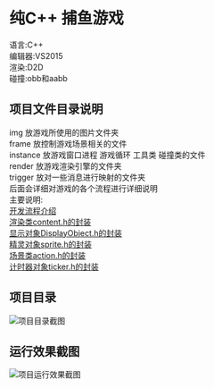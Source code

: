 # 纯C++ 捕鱼游戏  
语言:C++  
编辑器:VS2015  
渲染:D2D  
碰撞:obb和aabb    
## 项目文件目录说明
img 放游戏所使用的图片文件夹  
frame 放控制游戏场景相关的文件  
instance 放游戏窗口进程 游戏循环 工具类 碰撞类的文件  
render 放游戏渲染引擎的文件夹  
trigger 放对一些消息进行映射的文件夹  
后面会详细对游戏的各个流程进行详细说明   
主要说明:  
[开发流程介绍](https://blog.csdn.net/baidu_38766085/article/details/83512219)  
[渲染类content.h的封装](https://blog.csdn.net/baidu_38766085/article/details/83513339)  
[显示对象DisplayObject.h的封装](https://blog.csdn.net/baidu_38766085/article/details/83549116)  
[精灵对象sprite.h的封装](https://blog.csdn.net/baidu_38766085/article/details/83685196)  
[场景类action.h的封装](https://blog.csdn.net/baidu_38766085/article/details/83796034)  
[计时器对象ticker.h的封装](https://blog.csdn.net/baidu_38766085/article/details/83956184)  
## 项目目录  
![项目目录截图](https://raw.githubusercontent.com/yinhui1129754/fishing/master/img/pro/m.png)  
## 运行效果截图
![项目运行效果截图](https://raw.githubusercontent.com/yinhui1129754/fishing/master/img/pro/play.gif)  
